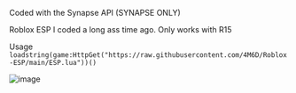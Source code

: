 Coded with the Synapse API (SYNAPSE ONLY)

Roblox ESP I coded a long ass time ago.
Only works with R15

Usage
``loadstring(game:HttpGet("https://raw.githubusercontent.com/4M6D/Roblox-ESP/main/ESP.lua"))()``

![image](https://user-images.githubusercontent.com/132174657/235328544-e55a2fca-9957-4f59-9334-0cab5b1ab9df.png)
